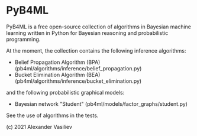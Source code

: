 # PyB4ML
PyB4ML is a free open-source collection of algorithms in Bayesian machine learning written in Python for Bayesian reasoning and probabilistic programming.

At the moment, the collection contains the following inference algorithms:
- Belief Propagation Algorithm (BPA) (pb4ml/algorithms/inference/belief_propagation.py)
- Bucket Elimination Algorithm (BEA) (pb4ml/algorithms/inference/bucket_elimination.py)

and the following probabilistic graphical models:
- Bayesian network "Student" (pb4ml/models/factor_graphs/student.py)

See the use of algorithms in the tests.

(c) 2021 Alexander Vasiliev
